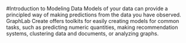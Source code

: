 #Introduction to Modeling Data
Models of your data can provide a principled way of making predictions from the data you have observed. 
GraphLab Create offers toolkits for easily creating models for common tasks, such as predicting numeric quantities, making recommendation systems, clustering data and documents, or analyzing graphs.

